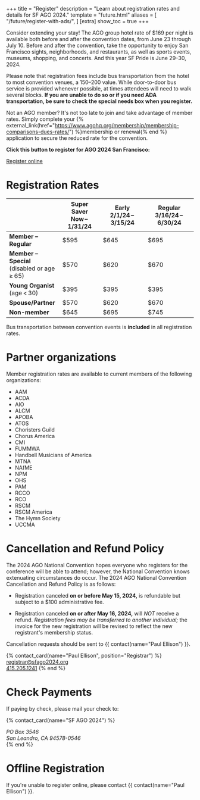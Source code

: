 +++
title = "Register"
description = "Learn about registration rates and details for SF AGO 2024."
template = "future.html"
aliases = [
  "/future/register-with-ads/",
]
[extra]
show_toc = true
+++

Consider extending your stay! The AGO group hotel rate of $169 per night is available both before
and after the convention dates, from June 23 through July 10. Before and after the convention, take
the opportunity to enjoy San Francisco sights, neighborhoods, and restaurants, as well as sports
events, museums, shopping, and concerts. And this year SF Pride is June 29–30, 2024.

Please note that registration fees include bus transportation from the hotel to most convention
venues, a $150–$200 value. While door-to-door bus service is provided whenever possible, at
times attendees will need to walk several blocks. **If you are unable to do so or if you need ADA
transportation, be sure to check the special needs box when you register.**

Not an AGO member? It's not too late to join and take advantage of member rates. Simply complete your
{% external_link(href="https://www.agohq.org/membership/membership-comparisons-dues-rates/") %}membership or renewal{% end %}
application to secure the reduced rate for the convention.


<div class="action-panel">
<p><strong>Click this button to register for AGO 2024 San Francisco:</strong></p>
<a class="fancy-button" href="https://cvent.me/xdER8R?rt=NADRUV8wnEW6fR5Niy5H6g&RefId=sfago2024.org%2Fregister" rel="external" target="_blank">Register online</a><br>
</div>

# Registration Rates

<table>
  <thead>
    <tr>
      <th></th>
      <th><strong>Super Saver</strong><br>Now&thinsp;–&thinsp;1/31/24</th>
      <th><strong>Early</strong><br>2/1/24&thinsp;–&thinsp;3/15/24</th>
      <th><strong>Regular</strong><br>3/16/24&thinsp;–&thinsp;6/30/24</th>
    </tr>
  </thead>
  <tbody>
    <tr>
      <td><strong>Member – Regular</strong></td>
      <td>$595</td>
      <td>$645</td>
      <td>$695</td>
    </tr>
    <tr>
      <td><strong>Member – Special</strong><br>(disabled or age&thinsp;&ge;&thinsp;65)</td>
      <td>$570</td>
      <td>$620</td>
      <td>$670</td>
    </tr>
    <tr>
      <td><strong>Young Organist</strong><br>(age&thinsp;&lt;&thinsp;30)</td>
      <td>$395</td>
      <td>$395</td>
      <td>$395</td>
    </tr>
    <tr>
      <td><strong>Spouse/<wbr>Partner</strong></td>
      <td>$570</td>
      <td>$620</td>
      <td>$670</td>
    </tr>
    <tr>
      <td><strong>Non-member</strong></td>
      <td>$645</td>
      <td>$695</td>
      <td>$745</td>
    </tr>
  </tbody>
</table>

Bus transportation between convention events is **included** in all registration rates.

# Partner organizations

Member registration rates are available to current members of the following organizations:

<ul class="partner-organizations">
  <li>AAM</li>
  <li>ACDA</li>
  <li>AIO</li>
  <li>ALCM</li>
  <li>APOBA</li>
  <li>ATOS</li>
  <li>Choristers Guild</li>
  <li>Chorus America</li>
  <li>CMI</li>
  <li>FUMMWA</li>
  <li>Handbell Musicians of America</li>
  <li>MTNA</li>
  <li>NAfME</li>
  <li>NPM</li>
  <li>OHS</li>
  <li>PAM</li>
  <li>RCCO</li>
  <li>RCO</li>
  <li>RSCM</li>
  <li>RSCM America</li>
  <li>The Hymn Society </li>
  <li>UCCMA</li>
</ul>


# Cancellation and Refund Policy

The 2024 AGO National Convention hopes everyone who registers for the conference will be able to attend; however, the National Convention knows extenuating circumstances do occur. The 2024 AGO National Convention Cancellation and Refund Policy is as follows:

* Registration canceled **on or before May 15, 2024,** is refundable but subject to a $100 administrative fee.

* Registration canceled **on or after May 16, 2024,** will *NOT* receive a refund. *Registration fees may be transferred to another individual;* the invoice for the new registration will be revised to reflect the new registrant's membership status.

Cancellation requests should be sent to {{ contact(name="Paul Ellison") }}.

{% contact_card(name="Paul Ellison", position="Registrar") %}
<a href="mailto:registrar@sfago2024.org">registrar@sfago2024.org</a><br>
<a href="tel:+14152051241">415.205.1241</a>
{% end %}

# Check Payments

If paying by check, please mail your check to:

{% contact_card(name="SF AGO 2024") %}
<address>
PO Box 3546<br>
San Leandro, CA 94578-0546
</address>
{% end %}

# Offline Registration

If you're unable to register online, please contact {{ contact(name="Paul Ellison") }}.

